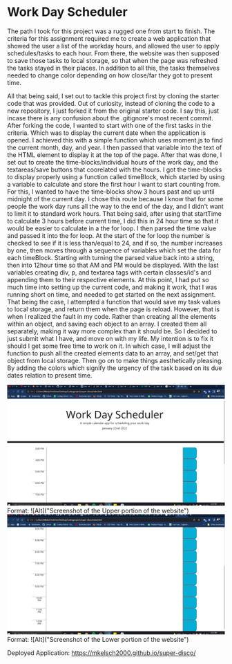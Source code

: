 # Work Day Scheduler

The path I took for this project was a rugged one from start to finish. The criteria for this assignment required me to create a web application that showed the user a list of the workday hours, and allowed the user to apply schedules/tasks to each hour. From there, the website was then supposed to save those tasks to local storage, so that when the page was refreshed the tasks stayed in their places. In addition to all this, the tasks themselves needed to change color depending on how close/far they got to present time. 

All that being said, I set out to tackle this project first by cloning the starter code that was provided. Out of curiosity, instead of cloning the code to a new repository, I just forked it from the original starter code. I say this, just incase there is any confusion about the .gitignore's most recent commit. After forking the code, I wanted to start with one of the first tasks in the criteria. Which was to display the current date when the application is opened. I achieved this with a simple function which uses moment.js to find the current month, day, and year. I then passed that variable into the text of the HTML element to display it at the top of the page. After that was done, I set out to create the time-blocks/individual hours of the work day, and the textareas/save buttons that coorelated with the hours. I got the time-blocks to display properly using a function called timeBlock, which started by using a variable to calculate and store the first hour I want to start counting from. For this, I wanted to have the time-blocks show 3 hours past and up until midnight of the current day. I chose this route because I know that for some people the work day runs all the way to the end of the day, and I didn't want to limit it to standard work hours. That being said, after using that startTime to calculate 3 hours before current time, I did this in 24 hour time so that it would be easier to calculate in a the for loop. I then parsed the time value and passed it into the for loop. At the start of the for loop the number is checked to see if it is less than/equal to 24, and if so, the number increases by one, then moves through a sequence of variables which set the data for each timeBlock. Starting with turning the parsed value back into a string, then into 12hour time so that AM and PM would be displayed. With the last variables creating div, p, and textarea tags with certain classes/id's and appending them to their respective elements. At this point, I had put so much time into setting up the current code, and making it work, that I was running short on time, and needed to get started on the next assignment. That being the case, I attempted a function that would save my task values to local storage, and return them when the page is reload. However, that is when I realized the fault in my code. Rather than creating all the elements within an object, and saving each object to an array. I created them all separately, making it way more complex than it should be. So I decided to just submit what I have, and move on with my life. My intention is to fix it should I get some free time to work on it. In which case, I will adjust the function to push all the created elements data to an array, and set/get that object from local storage. Then go on to make things aesthetically pleasing. By adding the colors which signify the urgency of the task based on its due dates relation to present time. 



![Screenshot #1](https://github.com/mkelsch2000/super-disco/blob/main/Develop/image1.PNG)
Format: ![Alt]("Screenshot of the Upper portion of the website")
![Screenshot #2](https://github.com/mkelsch2000/super-disco/blob/main/Develop/image2.PNG)
Format: ![Alt]("Screenshot of the Lower portion of the website")

Deployed Application: https://mkelsch2000.github.io/super-disco/
